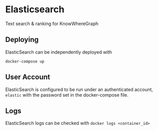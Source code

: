 # Elasticsearch

Text search & ranking for KnowWhereGraph

## Deploying

ElasticSearch can be independently deployed with

`docker-compose up`

## User Account

ElasticSearch is configured to be run under an authenticated account, `elastic` with the password set in the docker-compose file.

## Logs

ElasticSearch logs can be checked with `docker logs <container_id>`
